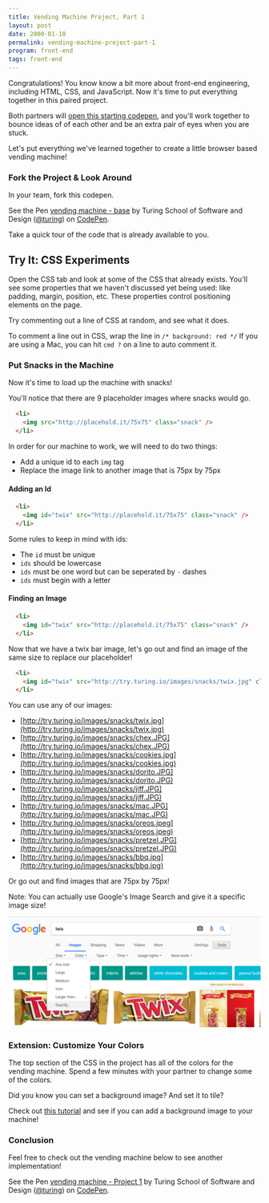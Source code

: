 ```yaml
---
title: Vending Machine Project, Part 1
layout: post
date: 2000-01-10
permalink: vending-machine-project-part-1
program: front-end
tags: front-end
---
```


Congratulations! You know know a bit more about front-end engineering, including HTML, CSS, and JavaScript. Now it's time to put everything together in this paired project.

Both partners will [open this starting codepen](http://codepen.io/team/turing/pen/pPvEEB), and you'll work together to bounce ideas of of each other and be an extra pair of eyes when you are stuck.

Let's put everything we've learned together to create a little browser based vending machine!

### Fork the Project & Look Around

In your team, fork this codepen.

<p data-height="300" data-theme-id="23788" data-slug-hash="pPvEEB" data-default-tab="result" data-user="turing" data-embed-version="2" data-pen-title="vending machine - base" class="codepen">See the Pen <a href="http://codepen.io/team/turing/pen/pPvEEB/">vending machine - base</a> by Turing School of Software and Design (<a href="http://codepen.io/turing">@turing</a>) on <a href="http://codepen.io">CodePen</a>.</p>
<script async src="https://production-assets.codepen.io/assets/embed/ei.js"></script>

Take a quick tour of the code that is already available to you.

<div class="try-it">
  <h2>Try It: CSS Experiments</h2>

  <p>Open the CSS tab and look at some of the CSS that already exists. You'll see some properties that we haven't discussed yet being used: like padding, margin, position, etc. These properties control positioning elements on the page.</p>


  <p>Try commenting out a line of CSS at random, and see what it does.</p>

  <p>To comment a line out in CSS, wrap the line in <code>/* background: red */</code> If you are using a Mac, you can hit <code>cmd ?</code> on a line to auto comment it.</p>
</div>

### Put Snacks in the Machine

Now it's time to load up the machine with snacks!

You'll notice that there are 9 placeholder images where snacks would go.

```html
  <li>
    <img src="http://placehold.it/75x75" class="snack" />
  </li>
```

In order for our machine to work, we will need to do two things:

- Add a unique id to each `img` tag
- Replace the image link to another image that is 75px by 75px

#### Adding an Id

```html
  <li>
    <img id="twix" src="http://placehold.it/75x75" class="snack" />
  </li>
```

Some rules to keep in mind with ids:

- The `id` must be unique
- `ids` should be lowercase
- `ids` must be one word but can be seperated by `-` dashes
- `ids` must begin with a letter

#### Finding an Image

```html
  <li>
    <img id="twix" src="http://placehold.it/75x75" class="snack" />
  </li>
```

Now that we have a twix bar image, let's go out and find an image of the same size to replace our placeholder!

```html
  <li>
    <img id="twix" src="http://try.turing.io/images/snacks/twix.jpg" class="snack" />
  </li>
```

You can use any of our images:

- [http://try.turing.io/images/snacks/twix.jpg](http://try.turing.io/images/snacks/twix.jpg)
- [http://try.turing.io/images/snacks/chex.JPG](http://try.turing.io/images/snacks/chex.JPG)
- [http://try.turing.io/images/snacks/cookies.jpg](http://try.turing.io/images/snacks/cookies.jpg)
- [http://try.turing.io/images/snacks/dorito.JPG](http://try.turing.io/images/snacks/dorito.JPG)
- [http://try.turing.io/images/snacks/jiff.JPG](http://try.turing.io/images/snacks/jiff.JPG)
- [http://try.turing.io/images/snacks/mac.JPG](http://try.turing.io/images/snacks/mac.JPG)
- [http://try.turing.io/images/snacks/oreos.jpeg](http://try.turing.io/images/snacks/oreos.jpeg)
- [http://try.turing.io/images/snacks/pretzel.JPG](http://try.turing.io/images/snacks/pretzel.JPG)
- [http://try.turing.io/images/snacks/bbq.jpg](http://try.turing.io/images/snacks/bbq.jpg)

Or go out and find images that are 75px by 75px!

Note: You can actually use Google's Image Search and give it a specific image size!

![How to use google image search](/images/google-image-search.png)

### Extension: Customize Your Colors

The top section of the CSS in the project has all of the colors for the vending machine. Spend a few minutes with your partner to change some of the colors.

Did you know you can set a background image? And set it to tile?

Check out [this tutorial](https://css-tricks.com/almanac/properties/b/background-image/) and see if you can add a background image to your machine!

### Conclusion

Feel free to check out the vending machine below to see another implementation!

<p data-height="600" data-theme-id="23788" data-slug-hash="jmEpqw" data-default-tab="result" data-user="turing" data-embed-version="2" data-pen-title="vending machine - Project 1" data-preview="true" class="codepen">See the Pen <a href="http://codepen.io/team/turing/pen/jmEpqw/">vending machine - Project 1</a> by Turing School of Software and Design (<a href="http://codepen.io/turing">@turing</a>) on <a href="http://codepen.io">CodePen</a>.</p>
<script async src="https://production-assets.codepen.io/assets/embed/ei.js"></script>